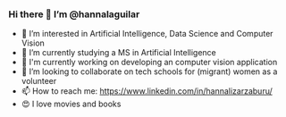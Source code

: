 ### Hi there 👋 I’m @hannalaguilar
- 👀 I’m interested in Artificial Intelligence, Data Science and Computer Vision
- 🌱 I’m currently studying a MS in Artificial Intelligence
- 🔭 I'm currently working on developing an computer vision application
- 💞️ I’m looking to collaborate on tech schools for (migrant) women as a volunteer
- 📫 How to reach me: https://www.linkedin.com/in/hannalizarzaburu/
- 😍 I love movies and books


<!--
**hannalaguilar/hannalaguilar** is a ✨ _special_ ✨ repository because its `README.md` (this file) appears on your GitHub profile.


